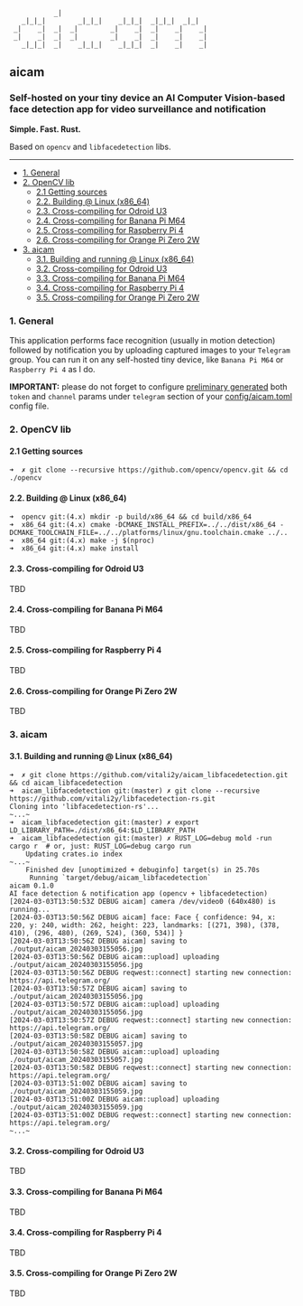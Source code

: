 ```
           _|                                      
   _|_|_|        _|_|_|    _|_|_|  _|_|_|  _|_|    
 _|    _|  _|  _|        _|    _|  _|    _|    _|  
 _|    _|  _|  _|        _|    _|  _|    _|    _|  
   _|_|_|  _|    _|_|_|    _|_|_|  _|    _|    _|
```

## aicam

### Self-hosted on your tiny device an AI Computer Vision-based face detection app for video surveillance and notification

**Simple. Fast. Rust.**

Based on `opencv` and `libfacedetection` libs.

<hr/>

- [1. General](#1-general)
- [2. OpenCV lib](#2-opencv-lib)
  - [2.1 Getting sources](#21-getting-sources)
  - [2.2. Building @ Linux (x86\_64)](#22-building--linux-x86_64)
  - [2.3. Cross-compiling for Odroid U3](#23-cross-compiling-for-odroid-u3)
  - [2.4. Cross-compiling for Banana Pi M64](#24-cross-compiling-for-banana-pi-m64)
  - [2.5. Cross-compiling for Raspberry Pi 4](#25-cross-compiling-for-raspberry-pi-4)
  - [2.6. Cross-compiling for Orange Pi Zero 2W](#26-cross-compiling-for-orange-pi-zero-2w)
- [3. aicam](#3-aicam)
  - [3.1. Building and running @ Linux (x86\_64)](#31-building-and-running--linux-x86_64)
  - [3.2. Cross-compiling for Odroid U3](#32-cross-compiling-for-odroid-u3)
  - [3.3. Cross-compiling for Banana Pi M64](#33-cross-compiling-for-banana-pi-m64)
  - [3.4. Cross-compiling for Raspberry Pi 4](#34-cross-compiling-for-raspberry-pi-4)
  - [3.5. Cross-compiling for Orange Pi Zero 2W](#35-cross-compiling-for-orange-pi-zero-2w)


### 1. General

This application performs face recognition (usually in motion detection) followed by notification you by uploading captured images to your `Telegram` group. You can run it on any self-hosted tiny device, like `Banana Pi M64` or `Raspberry Pi 4` as I do.

**IMPORTANT:** please do not forget to configure [preliminary generated](https://core.telegram.org/bots#how-do-i-create-a-bot) both `token` and `channel` params under `telegram` section of your [config/aicam.toml](config/aicam.toml) config file.

### 2. OpenCV lib

#### 2.1 Getting sources
```
➜  ✗ git clone --recursive https://github.com/opencv/opencv.git && cd ./opencv
```


#### 2.2. Building @ Linux (x86_64)
```
➜  opencv git:(4.x) mkdir -p build/x86_64 && cd build/x86_64
➜  x86_64 git:(4.x) cmake -DCMAKE_INSTALL_PREFIX=../../dist/x86_64 -DCMAKE_TOOLCHAIN_FILE=../../platforms/linux/gnu.toolchain.cmake ../..
➜  x86_64 git:(4.x) make -j $(nproc)
➜  x86_64 git:(4.x) make install
```


#### 2.3. Cross-compiling for Odroid U3

TBD


#### 2.4. Cross-compiling for Banana Pi M64 

TBD


#### 2.5. Cross-compiling for Raspberry Pi 4

TBD


#### 2.6. Cross-compiling for Orange Pi Zero 2W

TBD


### 3. aicam

#### 3.1. Building and running @ Linux (x86_64)
```
➜  ✗ git clone https://github.com/vitali2y/aicam_libfacedetection.git && cd aicam_libfacedetection
➜  aicam_libfacedetection git:(master) ✗ git clone --recursive https://github.com/vitali2y/libfacedetection-rs.git
Cloning into 'libfacedetection-rs'...
~...~
➜  aicam_libfacedetection git:(master) ✗ export LD_LIBRARY_PATH=./dist/x86_64:$LD_LIBRARY_PATH
➜  aicam_libfacedetection git:(master) ✗ RUST_LOG=debug mold -run cargo r  # or, just: RUST_LOG=debug cargo run
    Updating crates.io index
~...~
    Finished dev [unoptimized + debuginfo] target(s) in 25.70s
     Running `target/debug/aicam_libfacedetection`
aicam 0.1.0
AI face detection & notification app (opencv + libfacedetection)
[2024-03-03T13:50:53Z DEBUG aicam] camera /dev/video0 (640x480) is running...
[2024-03-03T13:50:56Z DEBUG aicam] face: Face { confidence: 94, x: 220, y: 240, width: 262, height: 223, landmarks: [(271, 398), (378, 410), (296, 480), (269, 524), (360, 534)] }
[2024-03-03T13:50:56Z DEBUG aicam] saving to ./output/aicam_20240303155056.jpg
[2024-03-03T13:50:56Z DEBUG aicam::upload] uploading ./output/aicam_20240303155056.jpg
[2024-03-03T13:50:56Z DEBUG reqwest::connect] starting new connection: https://api.telegram.org/
[2024-03-03T13:50:57Z DEBUG aicam] saving to ./output/aicam_20240303155056.jpg
[2024-03-03T13:50:57Z DEBUG aicam::upload] uploading ./output/aicam_20240303155056.jpg
[2024-03-03T13:50:57Z DEBUG reqwest::connect] starting new connection: https://api.telegram.org/
[2024-03-03T13:50:58Z DEBUG aicam] saving to ./output/aicam_20240303155057.jpg
[2024-03-03T13:50:58Z DEBUG aicam::upload] uploading ./output/aicam_20240303155057.jpg
[2024-03-03T13:50:58Z DEBUG reqwest::connect] starting new connection: https://api.telegram.org/
[2024-03-03T13:51:00Z DEBUG aicam] saving to ./output/aicam_20240303155059.jpg
[2024-03-03T13:51:00Z DEBUG aicam::upload] uploading ./output/aicam_20240303155059.jpg
[2024-03-03T13:51:00Z DEBUG reqwest::connect] starting new connection: https://api.telegram.org/
~...~
```


#### 3.2. Cross-compiling for Odroid U3

TBD


#### 3.3. Cross-compiling for Banana Pi M64 

TBD


#### 3.4. Cross-compiling for Raspberry Pi 4

TBD


#### 3.5. Cross-compiling for Orange Pi Zero 2W

TBD
